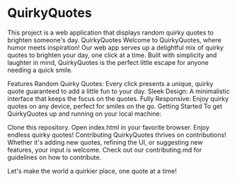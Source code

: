 # QuirkyQuotes
This project is a web application that displays random quirky quotes to brighten someone's day.
QuirkyQuotes
Welcome to QuirkyQuotes, where humor meets inspiration! Our web app serves up a delightful mix of quirky quotes to brighten your day, one click at a time. Built with simplicity and laughter in mind, QuirkyQuotes is the perfect little escape for anyone needing a quick smile.

Features
Random Quirky Quotes: Every click presents a unique, quirky quote guaranteed to add a little fun to your day.
Sleek Design: A minimalistic interface that keeps the focus on the quotes.
Fully Responsive: Enjoy quirky quotes on any device, perfect for smiles on the go.
Getting Started
To get QuirkyQuotes up and running on your local machine:

Clone this repository.
Open index.html in your favorite browser.
Enjoy endless quirky quotes!
Contributing
QuirkyQuotes thrives on contributions! Whether it's adding new quotes, refining the UI, or suggesting new features, your input is welcome. Check out our contributing.md for guidelines on how to contribute.

Let's make the world a quirkier place, one quote at a time!
